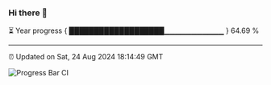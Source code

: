 ### Hi there 👋

⏳ Year progress { ███████████████████▁▁▁▁▁▁▁▁▁▁▁ } 64.69 %

---

⏰ Updated on Sat, 24 Aug 2024 18:14:49 GMT

![Progress Bar CI](https://github.com/liununu/liununu/workflows/Progress%20Bar%20CI/badge.svg)
